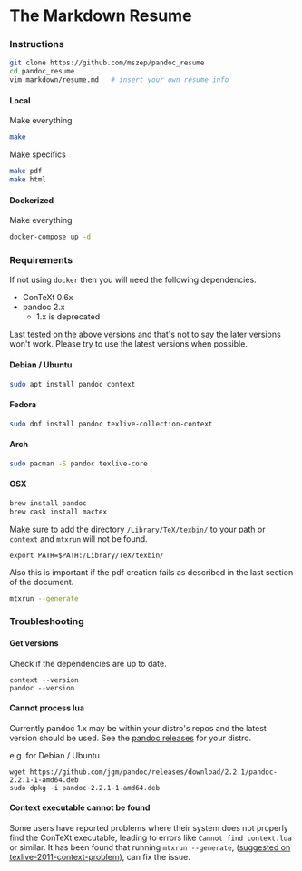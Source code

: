 # The Markdown Resume

### Instructions

```bash
git clone https://github.com/mszep/pandoc_resume
cd pandoc_resume
vim markdown/resume.md   # insert your own resume info
```

#### Local

Make everything

```bash
make
```

Make specifics

```bash
make pdf
make html
```

#### Dockerized

Make everything

```bash
docker-compose up -d
```

### Requirements

If not using `docker` then you will need the following dependencies.

- ConTeXt 0.6x
- pandoc 2.x
  - 1.x is deprecated

Last tested on the above versions and that's not to say the later versions won't work. Please try to use the latest versions when possible.

#### Debian / Ubuntu

```bash
sudo apt install pandoc context
```

#### Fedora

```bash
sudo dnf install pandoc texlive-collection-context
```

#### Arch

```bash
sudo pacman -S pandoc texlive-core
```

#### OSX

```bash
brew install pandoc
brew cask install mactex
```

Make sure to add the directory `/Library/TeX/texbin/` to your path or `context` and `mtxrun` will not be found.

```
export PATH=$PATH:/Library/TeX/texbin/
```

Also this is important if the pdf creation fails as described in the last section of the document.

```bash
mtxrun --generate
```

### Troubleshooting

#### Get versions

Check if the dependencies are up to date.

```
context --version
pandoc --version
```

#### Cannot process lua

Currently pandoc 1.x may be within your distro's repos and the latest version should be used. See the
[pandoc releases](https://github.com/jgm/pandoc/releases) for your distro.

e.g. for Debian / Ubuntu

```
wget https://github.com/jgm/pandoc/releases/download/2.2.1/pandoc-2.2.1-1-amd64.deb
sudo dpkg -i pandoc-2.2.1-1-amd64.deb
```

#### Context executable cannot be found

Some users have reported problems where their system does not properly find the ConTeXt
executable, leading to errors like `Cannot find context.lua` or similar. It has been found
that running `mtxrun --generate`, ([suggested on texlive-2011-context-problem](https://tex.stackexchange.com/questions/53892/texlive-2011-context-problem)), can fix the
issue.
